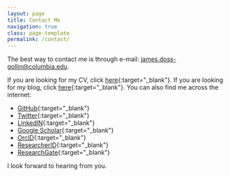 ```yaml
---
layout: page
title: Contact Me
navigation: true
class: page-template
permalink: /contact/
---
```

The best way to contact me is through e-mail: [james.doss-gollin@columbia.edu](mailto:james.doss-gollin@columbia.edu).

If you are looking for my CV, click [here](https://jdossgollin.github.io/online-cv){:target="_blank"}.
If you are looking for my blog, click [here](https://jdossgollin.github.io/blog){:target="_blank"}.
You can also find me across the internet:

* [GitHub](http://github.com/jdossgollin){:target="_blank"}
* [Twitter](https://twitter.com/@jdossgollin){:target="_blank"}
* [LinkedIN](https://linkedin.com/in/jamesdossgollin){:target="_blank"}
* [Google Scholar](https://scholar.google.com/citations?user=6ifLBBsAAAAJ&hl){:target="_blank"}
* [OrcID](https://orcid.org/0000-0002-3428-2224){:target="_blank"}
* [ResearcherID](https://researcherid.com/rid/J-4273-2014){:target="_blank"}
* [ResearchGate](https://www.researchgate.net/profile/James_Doss-Gollin){:target="_blank"}

I look forward to hearing from you.

